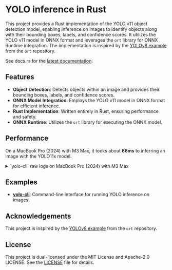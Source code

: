 # YOLO inference in Rust

This project provides a Rust implementation of the YOLO v11 object detection model, enabling inference on images to identify objects along with their bounding boxes, labels, and confidence scores. It utilizes the YOLO v11 model in ONNX format and leverages the `ort` library for ONNX Runtime integration. The implementation is inspired by the [YOLOv8 example](https://github.com/pykeio/ort/tree/main/examples/yolov8) from the `ort` repository.

See docs.rs for the [latest documentation](https://docs.rs/yolo).

## Features

- **Object Detection**: Detects objects within an image and provides their bounding boxes, labels, and confidence scores.
- **ONNX Model Integration**: Employs the YOLO v11 model in ONNX format for efficient inference.
- **Rust Implementation**: Written entirely in Rust, ensuring performance and safety.
- **ONNX Runtime**: Utilizes the `ort` library for executing the ONNX model.

## Performance

On a MacBook Pro (2024) with M3 Max, it tooks about **86ms** to inferring an image with the YOLO11x model.

<details>
    <summary>`yolo-cli` raw logs on MacBook Pro (2024) with M3 Max</summary>

    ```
    2024-12-18T13:17:31.565158Z  INFO example_yolo_gui: Running inference…
    2024-12-18T13:17:31.651758Z  INFO example_yolo_gui: Inference took 86.589625ms
    2024-12-18T13:17:31.651861Z  INFO example_yolo_gui: Found entity "person" with confidence 0.91 at (23.53, 325.31) - (127.34, 480.19)
    2024-12-18T13:17:31.651902Z  INFO example_yolo_gui: Found entity "person" with confidence 0.91 at (268.38, 285.00) - (349.62, 480.00)
    2024-12-18T13:17:31.651933Z  INFO example_yolo_gui: Found entity "person" with confidence 0.89 at (106.31, 373.31) - (238.69, 480.19)
    2024-12-18T13:17:31.651956Z  INFO example_yolo_gui: Found entity "baseball glove" with confidence 0.75 at (210.94, 409.50) - (240.06, 453.00)
    2024-12-18T13:17:31.651967Z  INFO example_yolo_gui: Found entity "person" with confidence 0.66 at (20.17, 276.28) - (64.45, 364.97)
    2024-12-18T13:17:31.651982Z  INFO example_yolo_gui: Found entity "baseball bat" with confidence 0.50 at (222.94, 372.84) - (275.81, 381.66)
    ```
</details>

## Examples

- [**yolo-cli**](examples/yolo-cli): Command-line interface for running YOLO inference on images.

## Acknowledgements

This project is inspired by the [YOLOv8 example](https://github.com/pykeio/ort/tree/main/examples/yolov8) from the `ort` repository.

## License

This project is dual-licensed under the MIT License and Apache-2.0 LICENSE. See the [LICENSE](LICENSE) file for details.
